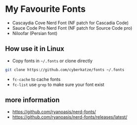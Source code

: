 # My Favourite Fonts
- Cascaydia Cove Nerd Font (NF patch for Cascadia Code)
- Sauce Code Pro Nerd Font (NF patch for Source Code pro) 
- Niloofar (Persian font)

## How use it in Linux
- Copy fonts in `~/.fonts` or clone directly
```bash
git clone https://github.com/cyberkatze/fonts ~/.fonts
```
- `fc-cache` to cache fonts
- `fc-list` use `grep` to make sure your font exist

## more information
- https://github.com/ryanoasis/nerd-fonts/
- https://github.com/ryanoasis/nerd-fonts/releases/latest/
